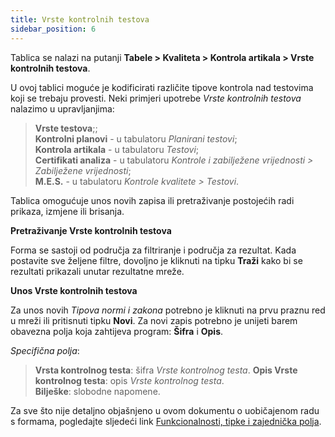 ```yaml
---
title: Vrste kontrolnih testova 
sidebar_position: 6
---
```


Tablica se nalazi na putanji **Tabele > Kvaliteta > Kontrola artikala > Vrste kontrolnih testova**.

U ovoj tablici moguće je kodificirati različite tipove kontrola nad testovima koji se trebaju provesti.
Neki primjeri upotrebe *Vrste kontrolnih testova* nalazimo u upravljanjima:
> **Vrste testova**;;   
> **Kontrolni planovi** - u tabulatoru *Planirani testovi*;   
> **Kontrola artikala** - u tabulatoru *Testovi*;   
> **Certifikati analiza** - u tabulatoru *Kontrole i zabilježene vrijednosti > Zabilježene vrijednosti*;     
> **M.E.S.** - u tabulatoru *Kontrole kvalitete > Testovi*.  

Tablica omogućuje unos novih zapisa ili pretraživanje postojećih radi prikaza, izmjene ili brisanja.

**Pretraživanje Vrste kontrolnih testova**

Forma se sastoji od područja za filtriranje i područja za rezultat. Kada postavite sve željene filtre, dovoljno je kliknuti na tipku **Traži** kako bi se rezultati prikazali unutar rezultatne mreže.

**Unos Vrste kontrolnih testova**

Za unos novih *Tipova normi i zakona* potrebno je kliknuti na prvu praznu red u mreži ili pritisnuti tipku **Novi**.
Za novi zapis potrebno je unijeti barem obavezna polja koja zahtijeva program: **Šifra** i **Opis**.

*Specifična polja*: 

> **Vrsta kontrolnog testa**: šifra *Vrste kontrolnog testa*.
> **Opis Vrste kontrolnog testa**: opis *Vrste kontrolnog testa*.  
> **Bilješke**: slobodne napomene.

Za sve što nije detaljno objašnjeno u ovom dokumentu o uobičajenom radu s formama, pogledajte sljedeći link [Funkcionalnosti, tipke i zajednička polja](/docs/guide/common).